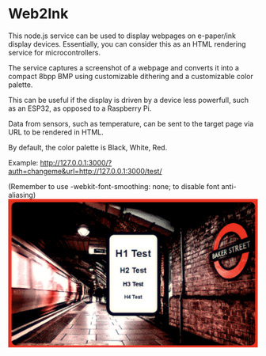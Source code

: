 # Web2Ink

This node.js service can be used to display webpages on e-paper/ink display devices.
Essentially, you can consider this as an HTML rendering service for microcontrollers.

The service captures a screenshot of a webpage and converts it into a compact 8bpp BMP using customizable dithering and a customizable color palette.

This can be useful if the display is driven by a device less powerfull, such as an ESP32, as opposed to a Raspberry Pi.

Data from sensors, such as temperature, can be sent to the target page via URL to be rendered in HTML.



By default, the color palette is Black, White, Red.

Example:
http://127.0.0.1:3000/?auth=changeme&url=http://127.0.0.1:3000/test/

(Remember to use  -webkit-font-smoothing: none; to disable font anti-aliasing)
<img src="screen3.png">
